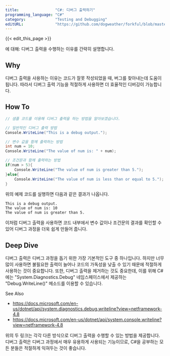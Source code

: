 ```yaml
---
title:                "C#: 디버그 출력하기"
programming_language: "C#"
category:             "Testing and Debugging"
editURL:              "https://github.com/dogweather/forkful/blob/master/content/ko/c-sharp/printing-debug-output.md"
---
```


{{< edit_this_page >}}

에 대해: 디버그 출력을 수행하는 이유를 간략히 설명합니다.

## Why
디버그 출력을 사용하는 이유는 코드가 잘못 작성되었을 때, 버그를 찾아내는데 도움이 됩니다. 따라서 디버그 출력 기능을 적절하게 사용하면 더 효율적인 디버깅이 가능합니다.

## How To
```C#
// 샘플 코드를 이용해 디버그 출력을 하는 방법을 알아보겠습니다.

// 일반적인 디버그 출력 방법
Console.WriteLine("This is a debug output.");

// 변수 값을 함께 출력하는 방법
int num = 10;
Console.WriteLine("The value of num is: " + num);

// 조건문과 함께 출력하는 방법
if(num > 5){
    Console.WriteLine("The value of num is greater than 5.");
}else{
    Console.WriteLine("The value of num is less than or equal to 5.");
}
```

위의 예제 코드를 실행하면 다음과 같은 결과가 나옵니다.

```
This is a debug output.
The value of num is: 10
The value of num is greater than 5.
```

이처럼 디버그 출력을 사용하면 코드 내부에서 변수 값이나 조건문의 결과를 확인할 수 있어 디버그 과정을 더욱 쉽게 만들어 줍니다.

## Deep Dive
디버그 출력은 디버그 과정을 돕기 위한 가장 기본적인 도구 중 하나입니다. 하지만 너무 많이 사용하면 불필요한 출력이 늘어나 코드의 가독성을 낮출 수 있기 때문에 적절하게 사용하는 것이 중요합니다. 또한, 디버그 출력을 제거하는 것도 중요한데, 이를 위해 C#에는 "System.Diagnostics.Debug" 네임스페이스에서 제공하는 "Debug.WriteLine()" 메소드를 이용할 수 있습니다.

See Also
- https://docs.microsoft.com/en-us/dotnet/api/system.diagnostics.debug.writeline?view=netframework-4.8
- https://docs.microsoft.com/en-us/dotnet/api/system.console.writeline?view=netframework-4.8

위의 두 링크는 각각 다른 방식으로 디버그 출력을 수행할 수 있는 방법을 제공합니다. 디버그 출력은 디버그 과정에서 매우 유용하게 사용되는 기능이므로, C#을 공부하는 모든 분들은 적절하게 익혀두는 것이 좋습니다.